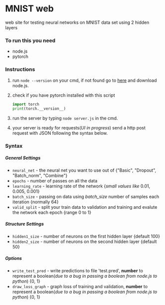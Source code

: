 # MNIST web
web site for testing neural networks on MNIST data set using 2 hidden layers

### To run this you need
* node.js
* pytorch

### Instructions
1. run `node --version` on your cmd, if not found go to [here](https://nodejs.org/en/) and download node.js.

2. check if you have pytorch installed with this script
    ```python
    import torch
    print(torch.__version__)
    ```

3. run the server by typing `node server.js` in the cmd.

4. your server is ready for requests(*UI in progress*) send a http post request with JSON following the syntax below.

### Syntax
##### General Settings
- `neural_net` - the neural net you want to use out of {"Basic", "Dropout", "Batch_norm", "Combine"}
- `epochs` - number of passes on all the data
- `learning_rate` - learning rate of the network {_small values like_ 0.01, 0.005, 0.001}
- `batch_size` - passing on data using *batch_size* number of samples each iteration {normally 64}
- `valid_split` - split your train data to validation and training and evalute the network each epoch {range 0 to 1}

##### Structure Settings
- `hidden1_size` - number of neurons on the first hidden layer {default 100}
- `hidden2_size` - number of neurons on the second hidden layer {default 50}

##### Options
- `write_test_pred` - write predictions to file 'test.pred', **number** to represent a boolean(_due to a bug in passing a boolean from node.js to python_) {0, 1}
- `draw_loss_graph` - graph loss of training and validation, **number** to represent a boolean(_due to a bug in passing a boolean from node.js to python_) {0, 1}
